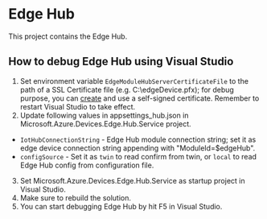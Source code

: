# Edge Hub
This project contains the Edge Hub.

## How to debug Edge Hub using Visual Studio
1. Set environment variable `EdgeModuleHubServerCertificateFile` to the path of a SSL Certificate file (e.g. C:\edgeDevice.pfx); for debug purpose, you can [create](https://docs.microsoft.com/en-us/azure/cloud-services/cloud-services-certs-create#create-a-new-self-signed-certificate) and use a self-signed certificate.  Remember to restart Visual Studio to take effect.
2. Update following values in appsettings_hub.json in Microsoft.Azure.Devices.Edge.Hub.Service project. 
  * `IotHubConnectionString` - Edge Hub module connection string; set it as edge device connection string appending with "ModuleId=$edgeHub".
  * `configSource` - Set it as `twin` to read confirm from twin, or `local` to read Edge Hub config from configuration file.
3. Set Microsoft.Azure.Devices.Edge.Hub.Service as startup project in Visual Studio.
4. Make sure to rebuild the solution.
5. You can start debugging Edge Hub by hit F5 in Visual Studio.